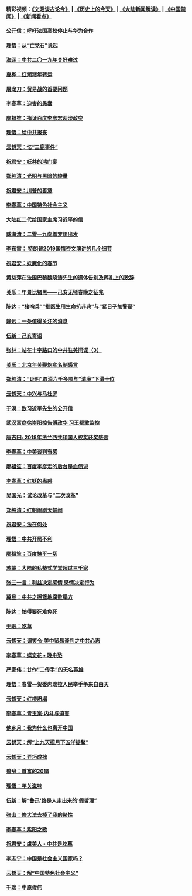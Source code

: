 #### 精彩视频：[《文昭谈古论今》](http://45.76.195.252/wenzhao) | [《历史上的今天》](http://45.76.195.252/today-in-history) | [《大陆新闻解读》](http://45.76.195.252/ntdtv-comedy) | [《中国禁闻》](http://45.76.195.252/ntdtv-news) | [《新闻看点》](http://45.76.195.252/news-insight) 

 #### [公开信：呼吁法国高校停止与华为合作](../pages/nsc993/n11042967.md?t=02140637) 

#### [理悟：从“亡党石”说起](../pages/nsc993/n11042524.md?t=02140637) 

#### [海网：中共二〇一九年关好难过](../pages/nsc993/n11041415.md?t=02140637) 

#### [夏桦：红潮猪年转运](../pages/nsc993/n11041337.md?t=02140637) 

#### [屠龙刀：贸易战的首要问题](../pages/nsc993/n11040283.md?t=02140637) 

#### [李春草：迫害的愚蠢](../pages/nsc993/n11036601.md?t=02140637) 

#### [廖祖笙：指证百度李彦宏两涉政变](../pages/nsc993/n11036579.md?t=02140637) 

#### [理悟：给中共报丧](../pages/nsc993/n11036501.md?t=02140637) 

#### [云鹤天：忆“三鹿事件”](../pages/nsc993/n11036466.md?t=02140637) 

#### [祝君安：妖共的鸿门宴](../pages/nsc993/n11035387.md?t=02140637) 

#### [郑纯清：光明与黑暗的较量](../pages/nsc993/n11035337.md?t=02140637) 

#### [祝君安：川普的善意](../pages/nsc993/n11032077.md?t=02140637) 

#### [李春草：中国特色社会主义](../pages/nsc993/n11032132.md?t=02140637) 

#### [大陆红二代给国家主席习近平的信](../pages/nsc993/n11031995.md?t=02140637) 

#### [臧海清：二零一九向着梦想出发](../pages/nsc993/n11031959.md?t=02140637) 

#### [李东雷： 特朗普2019国情咨文演讲的几个细节](../pages/nsc993/n11031943.md?t=02140637) 

#### [祝君安：妖魔化的春节](../pages/nsc993/n11031747.md?t=02140637) 

#### [黄慈萍在法国巴黎魏晓涛先生的遗体告别及葬礼上的致辞](../pages/nsc993/n11031419.md?t=02140637) 

#### [关乐：年景比猪黑——己亥无猪春晚之征兆](../pages/nsc993/n11031494.md?t=02140637) 

#### [陈达：“猪哨兵”“推医生用生命抗非典”与“紧日子加警薪”](../pages/nsc993/n11027746.md?t=02140637) 

#### [静远：一条值得关注的消息](../pages/nsc993/n11024470.md?t=02140637) 

#### [伍新：己亥寄语](../pages/nsc993/n11024543.md?t=02140637) 

#### [张林：站在十字路口的中共驻美间谍（3）](../pages/nsc993/n11023043.md?t=02140637) 

#### [关乐：北京年关鞭炮实名制感言](../pages/nsc993/n11022630.md?t=02140637) 

#### [郑纯清：“证明”取消六千多项与“清廉”下滑十位](../pages/nsc993/n11022638.md?t=02140637) 

#### [云鹤天：中兴与马杜罗](../pages/nsc993/n11022620.md?t=02140637) 

#### [于溟：致习近平先生的公开信](../pages/nsc993/n11022593.md?t=02140637) 

#### [武汉富商徐崇阳控告傅政华 习王都敢监控](../pages/nsc993/n11022212.md?t=02140637) 

#### [唐吉田: 2018年法兰西共和国人权奖获奖感言](../pages/nsc993/n11021537.md?t=02140637) 

#### [李春草：中美谈判有感](../pages/nsc993/n11019776.md?t=02140637) 

#### [廖祖笙：百度李彦宏的后台是血债派](../pages/nsc993/n11019767.md?t=02140637) 

#### [李春草：红妖的蛊惑](../pages/nsc993/n11017095.md?t=02140637) 

#### [吴国光：试论改革与“二次改革”](../pages/nsc993/n11017055.md?t=02140637) 

#### [郑纯清：红朝闹剧天禁闹](../pages/nsc993/n11017030.md?t=02140637) 

#### [祝君安：法在何处](../pages/nsc993/n11017021.md?t=02140637) 

#### [理悟：中共开局不利](../pages/nsc993/n11016938.md?t=02140637) 

#### [廖祖笙：百度抹平一切](../pages/nsc993/n11014925.md?t=02140637) 

#### [苏蒙：大陆的私塾式学堂超过三千家](../pages/nsc993/n11014334.md?t=02140637) 

#### [张三一言：利益决定感情 感情决定行为](../pages/nsc993/n11012463.md?t=02140637) 

#### [冀旦：中共之摇篮地腐败塌方](../pages/nsc993/n11009533.md?t=02140637) 

#### [陈达：怕得要死难免死](../pages/nsc993/n11009520.md?t=02140637) 

#### [无眠：吃草](../pages/nsc993/n11007940.md?t=02140637) 

#### [云鹤天：调笑令‧美中贸易谈判之中共心态](../pages/nsc993/n11007670.md?t=02140637) 

#### [李春草：蝶恋花  •  晚舟愁](../pages/nsc993/n11006605.md?t=02140637) 

#### [严家伟：甘作“二传手”的无名英雄](../pages/nsc993/n11005340.md?t=02140637) 

#### [理悟：春雷—贺委内瑞拉人民举手争来自由天](../pages/nsc993/n11005334.md?t=02140637) 

#### [云鹤天：红楼坍塌](../pages/nsc993/n11005318.md?t=02140637) 

#### [李春草：青玉案·内斗与迫害](../pages/nsc993/n11005306.md?t=02140637) 

#### [他乡月：我为什么也离开中国](../pages/nsc993/n11003553.md?t=02140637) 

#### [云鹤天：解“上九天揽月下五洋捉鳖”](../pages/nsc993/n11000750.md?t=02140637) 

#### [云鹤天：弄巧成拙](../pages/nsc993/n11000722.md?t=02140637) 

#### [兽爷：首富的2018](../pages/nsc993/n11000693.md?t=02140637) 

#### [理悟：年关滋味](../pages/nsc993/n10998847.md?t=02140637) 

#### [伍新：解“鲁迅‘路是人走出来的’假哲理”](../pages/nsc993/n10998777.md?t=02140637) 

#### [张山：修大法去掉了我的赌性](../pages/nsc993/n10997702.md?t=02140637) 

#### [李春草：紫阳之歌](../pages/nsc993/n10997679.md?t=02140637) 

#### [祝君安：虞美人 • 中共是坟墓](../pages/nsc993/n10996090.md?t=02140637) 

#### [李志宁：中国是社会主义国家吗？](../pages/nsc993/n10996097.md?t=02140637) 

#### [云鹤天：解“中国特色社会主义”](../pages/nsc993/n10996043.md?t=02140637) 

#### [千瑞：中原俊伟](../pages/nsc993/n10995401.md?t=02140637) 

